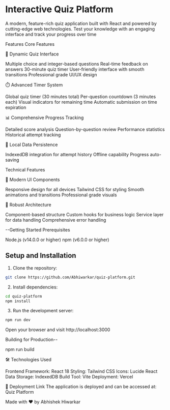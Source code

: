 # Interactive Quiz Platform

A modern, feature-rich quiz application built with React and powered by cutting-edge web technologies. Test your knowledge with an engaging interface and track your progress over time

Features
Core Features

🎯 Dynamic Quiz Interface

Multiple choice and integer-based questions
Real-time feedback on answers
30-minute quiz timer
User-friendly interface with smooth transitions
Professional grade UI/UX design


⏱️ Advanced Timer System

Global quiz timer (30 minutes total)
Per-question countdown (3 minutes each)
Visual indicators for remaining time
Automatic submission on time expiration


📊 Comprehensive Progress Tracking

Detailed score analysis
Question-by-question review
Performance statistics
Historical attempt tracking


💾 Local Data Persistence

IndexedDB integration for attempt history
Offline capability
Progress auto-saving



Technical Features

🎨 Modern UI Components

Responsive design for all devices
Tailwind CSS for styling
Smooth animations and transitions
Professional grade visuals


🔧 Robust Architecture

Component-based structure
Custom hooks for business logic
Service layer for data handling
Comprehensive error handling



--Getting Started
Prerequisites

Node.js (v14.0.0 or higher)
npm (v6.0.0 or higher)

## Setup and Installation

1. Clone the repository:
```bash
git clone https://github.com/Abhiwarkar/quiz-platform.git
```

2. Install dependencies:
```bash
cd quiz-platform
npm install
```

3. Run the development server:
```bash
npm run dev
```
Open your browser and visit http://localhost:3000

Building for Production--

npm run build

🛠️ Technologies Used

Frontend Framework: React 18
Styling: Tailwind CSS
Icons: Lucide React
Data Storage: IndexedDB
Build Tool: Vite
Deployment: Vercel

📱 Deployment Link
The application is deployed and can be accessed at: Quiz Platform

Made with ❤️ by Abhishek Hiwarkar 